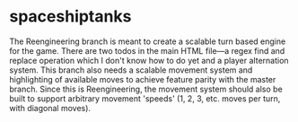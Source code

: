 # spaceshiptanks
The Reengineering branch is meant to create a scalable turn based engine for the game. There are two todos in the main HTML file—a regex find and replace operation which I don't know how to do yet and a player alternation system. This branch also needs a scalable movement system and highlighting of available moves to achieve feature parity with the master branch. Since this is Reengineering, the movement system should also be built to support arbitrary movement 'speeds' (1, 2, 3, etc. moves per turn, with diagonal moves).
